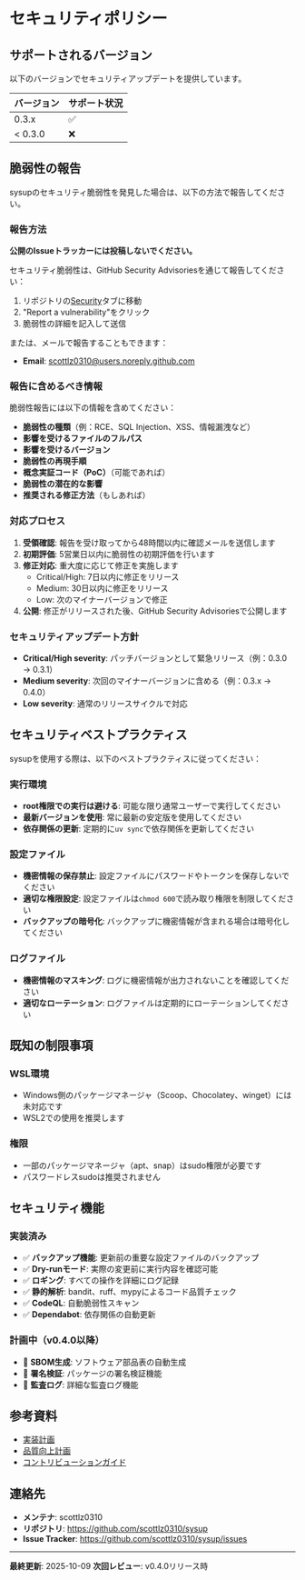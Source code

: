 # セキュリティポリシー

## サポートされるバージョン

以下のバージョンでセキュリティアップデートを提供しています。

| バージョン | サポート状況 |
| ------- | ---------- |
| 0.3.x   | :white_check_mark: |
| < 0.3.0 | :x: |

## 脆弱性の報告

sysupのセキュリティ脆弱性を発見した場合は、以下の方法で報告してください。

### 報告方法

**公開のIssueトラッカーには投稿しないでください。**

セキュリティ脆弱性は、GitHub Security Advisoriesを通じて報告してください：

1. リポジトリの[Security](https://github.com/scottlz0310/sysup/security)タブに移動
2. "Report a vulnerability"をクリック
3. 脆弱性の詳細を記入して送信

または、メールで報告することもできます：
- **Email**: scottlz0310@users.noreply.github.com

### 報告に含めるべき情報

脆弱性報告には以下の情報を含めてください：

- **脆弱性の種類**（例：RCE、SQL Injection、XSS、情報漏洩など）
- **影響を受けるファイルのフルパス**
- **影響を受けるバージョン**
- **脆弱性の再現手順**
- **概念実証コード（PoC）**（可能であれば）
- **脆弱性の潜在的な影響**
- **推奨される修正方法**（もしあれば）

### 対応プロセス

1. **受領確認**: 報告を受け取ってから48時間以内に確認メールを送信します
2. **初期評価**: 5営業日以内に脆弱性の初期評価を行います
3. **修正対応**: 重大度に応じて修正を実施します
   - Critical/High: 7日以内に修正をリリース
   - Medium: 30日以内に修正をリリース
   - Low: 次のマイナーバージョンで修正
4. **公開**: 修正がリリースされた後、GitHub Security Advisoriesで公開します

### セキュリティアップデート方針

- **Critical/High severity**: パッチバージョンとして緊急リリース（例：0.3.0 → 0.3.1）
- **Medium severity**: 次回のマイナーバージョンに含める（例：0.3.x → 0.4.0）
- **Low severity**: 通常のリリースサイクルで対応

## セキュリティベストプラクティス

sysupを使用する際は、以下のベストプラクティスに従ってください：

### 実行環境

- **root権限での実行は避ける**: 可能な限り通常ユーザーで実行してください
- **最新バージョンを使用**: 常に最新の安定版を使用してください
- **依存関係の更新**: 定期的に`uv sync`で依存関係を更新してください

### 設定ファイル

- **機密情報の保存禁止**: 設定ファイルにパスワードやトークンを保存しないでください
- **適切な権限設定**: 設定ファイルは`chmod 600`で読み取り権限を制限してください
- **バックアップの暗号化**: バックアップに機密情報が含まれる場合は暗号化してください

### ログファイル

- **機密情報のマスキング**: ログに機密情報が出力されないことを確認してください
- **適切なローテーション**: ログファイルは定期的にローテーションしてください

## 既知の制限事項

### WSL環境

- Windows側のパッケージマネージャ（Scoop、Chocolatey、winget）には未対応です
- WSL2での使用を推奨します

### 権限

- 一部のパッケージマネージャ（apt、snap）はsudo権限が必要です
- パスワードレスsudoは推奨されません

## セキュリティ機能

### 実装済み

- ✅ **バックアップ機能**: 更新前の重要な設定ファイルのバックアップ
- ✅ **Dry-runモード**: 実際の変更前に実行内容を確認可能
- ✅ **ロギング**: すべての操作を詳細にログ記録
- ✅ **静的解析**: bandit、ruff、mypyによるコード品質チェック
- ✅ **CodeQL**: 自動脆弱性スキャン
- ✅ **Dependabot**: 依存関係の自動更新

### 計画中（v0.4.0以降）

- 🔄 **SBOM生成**: ソフトウェア部品表の自動生成
- 🔄 **署名検証**: パッケージの署名検証機能
- 🔄 **監査ログ**: 詳細な監査ログ機能

## 参考資料

- [実装計画](docs/implement/sysup-implementation-plan.md)
- [品質向上計画](docs/QUALITY_IMPROVEMENT_PLAN.md)
- [コントリビューションガイド](docs/CONTRIBUTING.md)

## 連絡先

- **メンテナ**: scottlz0310
- **リポジトリ**: https://github.com/scottlz0310/sysup
- **Issue Tracker**: https://github.com/scottlz0310/sysup/issues

---

**最終更新**: 2025-10-09
**次回レビュー**: v0.4.0リリース時
